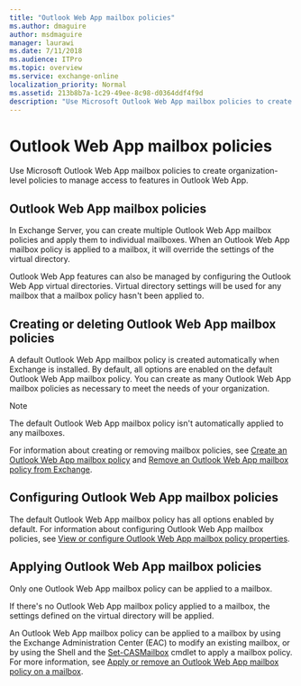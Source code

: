 ```yaml
---
title: "Outlook Web App mailbox policies"
ms.author: dmaguire
author: msdmaguire
manager: laurawi
ms.date: 7/11/2018
ms.audience: ITPro
ms.topic: overview
ms.service: exchange-online
localization_priority: Normal
ms.assetid: 213b8b7a-1c29-49ee-8c98-d0364ddf4f9d
description: "Use Microsoft Outlook Web App mailbox policies to create organization-level policies to manage access to features in Outlook Web App."
---
```


# Outlook Web App mailbox policies

Use Microsoft Outlook Web App mailbox policies to create organization-level policies to manage access to features in Outlook Web App.
  
## Outlook Web App mailbox policies
<a name="OWA"> </a>

In Exchange Server, you can create multiple Outlook Web App mailbox policies and apply them to individual mailboxes. When an Outlook Web App mailbox policy is applied to a mailbox, it will override the settings of the virtual directory.
  
Outlook Web App features can also be managed by configuring the Outlook Web App virtual directories. Virtual directory settings will be used for any mailbox that a mailbox policy hasn't been applied to.
  
## Creating or deleting Outlook Web App mailbox policies
<a name="Create"> </a>

A default Outlook Web App mailbox policy is created automatically when Exchange is installed. By default, all options are enabled on the default Outlook Web App mailbox policy. You can create as many Outlook Web App mailbox policies as necessary to meet the needs of your organization.
  
> [!NOTE]
> The default Outlook Web App mailbox policy isn't automatically applied to any mailboxes. 
  
For information about creating or removing mailbox policies, see [Create an Outlook Web App mailbox policy](create-outlook-web-app-mailbox-policy.md) and [Remove an Outlook Web App mailbox policy from Exchange](remove-outlook-web-app-mailbox-policy.md).
  
## Configuring Outlook Web App mailbox policies
<a name="Configuring"> </a>

The default Outlook Web App mailbox policy has all options enabled by default. For information about configuring Outlook Web App mailbox policies, see [View or configure Outlook Web App mailbox policy properties](configure-outlook-web-app-mailbox-policy-properties.md).
  
## Applying Outlook Web App mailbox policies
<a name="Applying"> </a>

Only one Outlook Web App mailbox policy can be applied to a mailbox.
  
If there's no Outlook Web App mailbox policy applied to a mailbox, the settings defined on the virtual directory will be applied.
  
An Outlook Web App mailbox policy can be applied to a mailbox by using the Exchange Administration Center (EAC) to modify an existing mailbox, or by using the Shell and the [Set-CASMailbox](http://technet.microsoft.com/library/ff7d4dc5-755e-4005-a0a3-631eed3f9b3b.aspx) cmdlet to apply a mailbox policy. For more information, see [Apply or remove an Outlook Web App mailbox policy on a mailbox](apply-or-remove-outlook-web-app-mailbox-policy.md).
  

